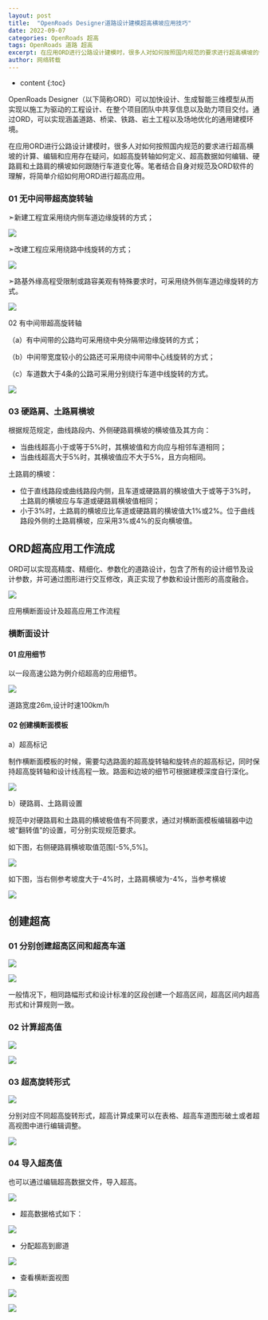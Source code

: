 ```yaml
---
layout: post
title:  "OpenRoads Designer道路设计建模超高横坡应用技巧"
date: 2022-09-07
categories: OpenRoads 超高
tags: OpenRoads 道路 超高
excerpt: 在应用ORD进行公路设计建模时，很多人对如何按照国内规范的要求进行超高横坡的计算、编辑和应用存在疑问，如超高旋转轴如何定义、超高数据如何编辑、硬路肩和土路肩的横坡如何跟随行车道变化等。笔者结合自身对规范及ORD软件的理解，将简单介绍如何用ORD进行超高应用。
author: 网络转载
---
```

* content
{:toc}

OpenRoads Designer（以下简称ORD）可以加快设计、生成智能三维模型从而实现以施工为驱动的工程设计、在整个项目团队中共享信息以及助力项目交付。通过ORD，可以实现涵盖道路、桥梁、铁路、岩土工程以及场地优化的通用建模环境。

在应用ORD进行公路设计建模时，很多人对如何按照国内规范的要求进行超高横坡的计算、编辑和应用存在疑问，如超高旋转轴如何定义、超高数据如何编辑、硬路肩和土路肩的横坡如何跟随行车道变化等。笔者结合自身对规范及ORD软件的理解，将简单介绍如何用ORD进行超高应用。

### 01 无中间带超高旋转轴

➣新建工程宜采用绕内侧车道边缘旋转的方式；

![](/img/2022/2022-09-07-14-48-29.png)

➣改建工程应采用绕路中线旋转的方式；

![](/img/2022/2022-09-07-14-34-00.png)

➣路基外缘高程受限制或路容美观有特殊要求时，可采用绕外侧车道边缘旋转的方式。

![](/img/2022/2022-09-07-14-34-16.png)

02 有中间带超高旋转轴

（a）有中间带的公路均可采用绕中央分隔带边缘旋转的方式；

（b）中间带宽度较小的公路还可采用绕中间带中心线旋转的方式；

（c）车道数大于4条的公路可采用分别绕行车道中线旋转的方式。

![](/img/2022/2022-09-07-14-34-34.png)

### 03 硬路肩、土路肩横坡

根据规范规定，曲线路段内、外侧硬路肩横坡的横坡值及其方向：
- 当曲线超高小于或等于5%时，其横坡值和方向应与相邻车道相同；
- 当曲线超高大于5%时，其横坡值应不大于5%，且方向相同。

土路肩的横坡：
- 位于直线路段或曲线路段内侧，且车道或硬路肩的横坡值大于或等于3%时，土路肩的横坡应与车道或硬路肩横坡值相同；
- 小于3%时，土路肩的横坡应比车道或硬路肩的横坡值大1%或2%。位于曲线路段外侧的土路肩横坡，应采用3%或4%的反向横坡值。

## ORD超高应用工作流成 

ORD可以实现高精度、精细化、参数化的道路设计，包含了所有的设计细节及设计参数，并可通过图形进行交互修改，真正实现了参数和设计图形的高度融合。

![](/img/2022/2022-09-07-14-35-10.png)

应用横断面设计及超高应用工作流程 

### 横断面设计 

#### 01 应用细节

以一段高速公路为例介绍超高的应用细节。

![](/img/2022/2022-09-07-14-35-24.png)

道路宽度26m,设计时速100km/h

#### 02 创建横断面模板

a）超高标记

制作横断面模板的时候，需要勾选路面的超高旋转轴和旋转点的超高标记，同时保持超高旋转轴和设计线高程一致。路面和边坡的细节可根据建模深度自行深化。

![](/img/2022/2022-09-07-14-35-39.png)

b）硬路肩、土路肩设置

规范中对硬路肩和土路肩的横坡极值有不同要求，通过对横断面模板编辑器中边坡“翻转值”的设置，可分别实现规范要求。

如下图，右侧硬路肩横坡取值范围[-5%,5%]。

![](/img/2022/2022-09-07-14-35-57.png)

如下图，当右侧参考坡度大于-4%时，土路肩横坡为-4%，当参考横坡

![](/img/2022/2022-09-07-14-36-20.png)

## 创建超高

### 01 分别创建超高区间和超高车道

![](/img/2022/2022-09-07-14-36-56.png)

![](/img/2022/2022-09-07-14-37-08.png)

一般情况下，相同路幅形式和设计标准的区段创建一个超高区间，超高区间内超高形式和计算规则一致。

### 02 计算超高值

![](/img/2022/2022-09-07-14-37-21.png)

![](/img/2022/2022-09-07-14-37-35.png)

### 03 超高旋转形式

![](/img/2022/2022-09-07-14-37-51.png)

分别对应不同超高旋转形式，超高计算成果可以在表格、超高车道图形破土或者超高视图中进行编辑调整。

![](/img/2022/2022-09-07-14-38-27.png)

### 04 导入超高值

也可以通过编辑超高数据文件，导入超高。

![](/img/2022/2022-09-07-14-38-40.png)

- 超高数据格式如下：

![](/img/2022/2022-09-07-14-38-51.png) 

- 分配超高到廊道

![](/img/2022/2022-09-07-14-39-04.png)
 
- 查看横断面视图

![](/img/2022/2022-09-07-14-39-23.png)

![](/img/2022/2022-09-07-14-39-30.png)